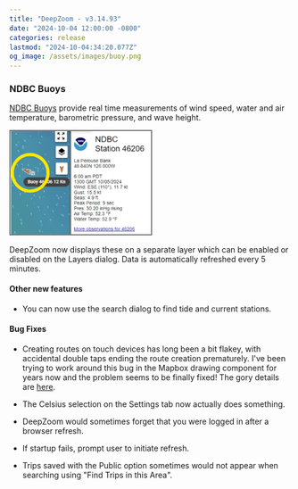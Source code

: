 ```yaml
---
title: "DeepZoom - v3.14.93"
date: "2024-10-04 12:00:00 -0800"
categories: release 
lastmod: "2024-10-04:34:20.077Z"
og_image: /assets/images/buoy.png
---
```


### NDBC Buoys

[NDBC Buoys](https://www.ndbc.noaa.gov/) provide real time measurements of wind speed, water and air temperature, barometric pressure, and wave height. 

<img src="/assets/images/buoy.png"  width="50%" style="border: 2px solid #777;"/>

DeepZoom now displays these on a separate layer which can be enabled or disabled on the Layers dialog. Data is automatically refreshed every 5 minutes.


#### Other new features

- You can now use the search dialog to find tide and current stations.


#### Bug Fixes

- Creating routes on touch devices has long been a bit flakey, with accidental double taps ending the route creation prematurely.
I've been trying to work around this bug in the Mapbox drawing component for years now and the problem seems to be finally fixed!
The gory details are [here](https://github.com/mapbox/mapbox-gl-draw/issues/1212). 

- The Celsius selection on the Settings tab now actually does something.

- DeepZoom would sometimes forget that you were logged in after a browser refresh.

- If startup fails, prompt user to initiate refresh.

- Trips saved with the Public option sometimes would not appear when searching using "Find Trips in this Area".

